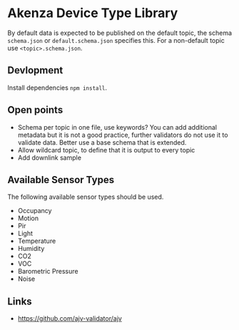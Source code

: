 # Akenza Device Type Library

By default data is expected to be published on the default topic, the schema `schema.json` or `default.schema.json` specifies this. For a non-default topic use `<topic>.schema.json`.

## Devlopment

Install dependencies `npm install`.

## Open points

- Schema per topic in one file, use keywords? You can add additional metadata but it is not a good practice, further validators do not use it to validate data. Better use a base schema that is extended.
- Allow wildcard topic, to define that it is output to every topic
- Add downlink sample

## Available Sensor Types

The following available sensor types should be used.

- Occupancy
- Motion
- Pir
- Light
- Temperature
- Humidity
- CO2
- VOC
- Barometric Pressure
- Noise

## Links

- https://github.com/ajv-validator/ajv